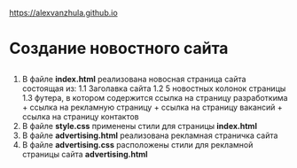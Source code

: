 https://alexvanzhula.github.io


# Создание новостного сайта 
## 
1. В файле **index.html** реализована новосная страница сайта состоящая из:
    1.1 Заголавка сайта 
    1.2 5 новостных колонок страницы 
    1.3 футера, в котором содержится ссылка на страницу разработкима
        + ссылка на рекламную страницу
        + ссылка на страницу вакансий 
        + ссылка на страницу контактов
2. В файле **style.css** применены стили для страницы **index.html**
3. В файле **advertising.html** реализована рекламная страничка сайта 
4. В файле **advertising.сss** расположены стили для рекламной страницы сайта **advertising.html**
